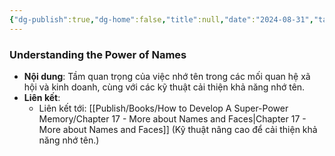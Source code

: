 ```yaml
---
{"dg-publish":true,"dg-home":false,"title":null,"date":"2024-08-31","tags":["#books","#memory","#How_to_Develop_A_Super_Power_Memory"],"Chương":"Chương16","permalink":"/publish/books/how-to-develop-a-super-power-memory/chapter-16-what-s-in-a-name/","dgPassFrontmatter":true,"noteIcon":"","updated":"2025-01-30T14:25:50.718+07:00"}
---
```


### Understanding the Power of Names

- **Nội dung**: Tầm quan trọng của việc nhớ tên trong các mối quan hệ xã hội và kinh doanh, cùng với các kỹ thuật cải thiện khả năng nhớ tên.
- **Liên kết**:
    - Liên kết tới: [[Publish/Books/How to Develop A Super-Power Memory/Chapter 17 - More about Names and Faces\|Chapter 17 - More about Names and Faces]] (Kỹ thuật nâng cao để cải thiện khả năng nhớ tên.)